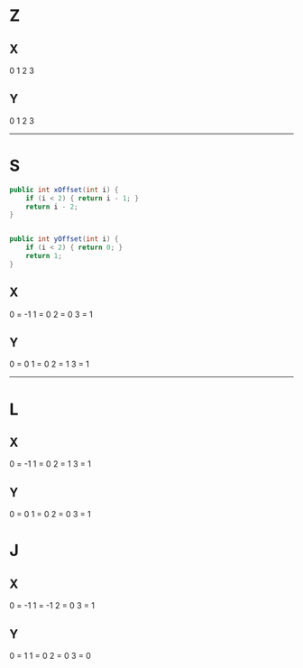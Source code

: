 # Z

## X

0
1
2
3

## Y

0
1
2
3

***

# S

```java
public int xOffset(int i) {  
    if (i < 2) { return i - 1; }  
    return i - 2;  
}


public int yOffset(int i) {  
    if (i < 2) { return 0; }  
    return 1;  
}
```

## X

0 = -1
1 = 0
2 = 0
3 = 1

## Y

0 = 0
1 = 0
2 = 1
3 = 1




***

# L

## X

0 = -1
1 = 0
2 = 1
3 = 1

## Y

0 = 0
1 = 0
2 = 0
3 = 1

# J

## X

0 = -1
1 = -1
2 = 0
3 = 1

## Y

0 = 1
1 = 0
2 = 0
3 = 0



